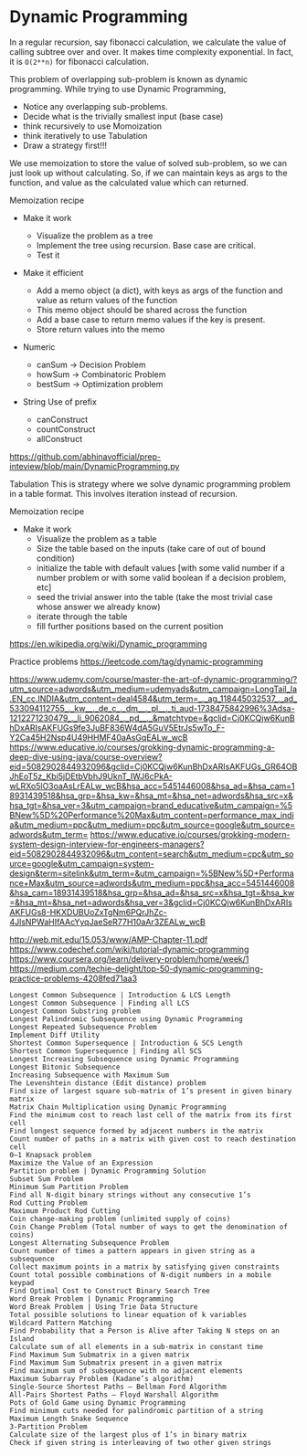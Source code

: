 # Dynamic Programming

In a regular recursion, say fibonacci calculation, we calculate the value of calling subtree over and over. It makes time complexity exponential. In fact, it is `O(2**n)` for fibonacci calculation.

This problem of overlapping sub-problem is known as dynamic programming. While trying to use Dynamic Programming,
* Notice any overlapping sub-problems.
* Decide what is the trivially smallest input (base case)
* think recursively to use Momoization
* think iteratively to use Tabulation
* Draw a strategy first!!!

We use memoization to store the value of solved sub-problem, so we can just look up without calculating. So, if we can maintain keys as args to the function, and value as the calculated value which can returned.

Memoization recipe
* Make it work
  * Visualize the problem as a tree
  * Implement the tree using recursion. Base case are critical.
  * Test it
* Make it efficient
  * Add a memo object (a dict), with keys as args of the function and value as return values of the function
  * This memo object should be shared across the function
  * Add a base case to return memo values if the key is present.
  * Store return values into the memo

* Numeric
  * canSum -> Decision Problem
  * howSum -> Combinatoric Problem 
  * bestSum -> Optimization problem
* String Use of prefix
  * canConstruct
  * countConstruct
  * allConstruct

https://github.com/abhinavofficial/prep-inteview/blob/main/DynamicProgramming.py

Tabulation
This is strategy where we solve dynamic programming problem in a table format. This involves iteration instead of recursion.

Memoization recipe
* Make it work
  * Visualize the problem as a table
  * Size the table based on the inputs (take care of out of bound condition)
  * initialize the table with default values [with some valid number if a number problem or with some valid boolean if a decision problem, etc]
  * seed the trivial answer into the table (take the most trivial case whose answer we already know)
  * iterate through the table
  * fill further positions based on the current position

https://en.wikipedia.org/wiki/Dynamic_programming

Practice problems
https://leetcode.com/tag/dynamic-programming

https://www.udemy.com/course/master-the-art-of-dynamic-programming/?utm_source=adwords&utm_medium=udemyads&utm_campaign=LongTail_la.EN_cc.INDIA&utm_content=deal4584&utm_term=_._ag_118445032537_._ad_533094112755_._kw__._de_c_._dm__._pl__._ti_aud-1738475842996%3Adsa-1212271230479_._li_9062084_._pd__._&matchtype=&gclid=Cj0KCQjw6KunBhDxARIsAKFUGs9fe3JuBF836W4dA5GuV5EtrJs5wTo_F-Y2Ca45H2Nsp4U49HHMF40aAsGqEALw_wcB
https://www.educative.io/courses/grokking-dynamic-programming-a-deep-dive-using-java/course-overview?eid=5082902844932096&gclid=Cj0KCQjw6KunBhDxARIsAKFUGs_GR64OBJhEoT5z_Kbi5jDEtbVbhJ9UknT_IWJ6cPkA-wLRXo5lO3oaAsLrEALw_wcB&hsa_acc=5451446008&hsa_ad=&hsa_cam=18931439518&hsa_grp=&hsa_kw=&hsa_mt=&hsa_net=adwords&hsa_src=x&hsa_tgt=&hsa_ver=3&utm_campaign=brand_educative&utm_campaign=%5BNew%5D%20Performance%20Max&utm_content=performance_max_india&utm_medium=ppc&utm_medium=ppc&utm_source=google&utm_source=adwords&utm_term=
https://www.educative.io/courses/grokking-modern-system-design-interview-for-engineers-managers?eid=5082902844932096&utm_content=search&utm_medium=cpc&utm_source=google&utm_campaign=system-design&term=sitelink&utm_term=&utm_campaign=%5BNew%5D+Performance+Max&utm_source=adwords&utm_medium=ppc&hsa_acc=5451446008&hsa_cam=18931439518&hsa_grp=&hsa_ad=&hsa_src=x&hsa_tgt=&hsa_kw=&hsa_mt=&hsa_net=adwords&hsa_ver=3&gclid=Cj0KCQjw6KunBhDxARIsAKFUGs8-HKXDUBUoZxTgNm6PQrJhZc-4JlsNPWaHIfAAcYyqJaeSeR77H10aAr3ZEALw_wcB

http://web.mit.edu/15.053/www/AMP-Chapter-11.pdf
https://www.codechef.com/wiki/tutorial-dynamic-programming
https://www.coursera.org/learn/delivery-problem/home/week/1
https://medium.com/techie-delight/top-50-dynamic-programming-practice-problems-4208fed71aa3

    Longest Common Subsequence | Introduction & LCS Length
    Longest Common Subsequence | Finding all LCS
    Longest Common Substring problem
    Longest Palindromic Subsequence using Dynamic Programming
    Longest Repeated Subsequence Problem
    Implement Diff Utility
    Shortest Common Supersequence | Introduction & SCS Length
    Shortest Common Supersequence | Finding all SCS
    Longest Increasing Subsequence using Dynamic Programming
    Longest Bitonic Subsequence
    Increasing Subsequence with Maximum Sum
    The Levenshtein distance (Edit distance) problem
    Find size of largest square sub-matrix of 1’s present in given binary matrix
    Matrix Chain Multiplication using Dynamic Programming
    Find the minimum cost to reach last cell of the matrix from its first cell
    Find longest sequence formed by adjacent numbers in the matrix
    Count number of paths in a matrix with given cost to reach destination cell
    0–1 Knapsack problem
    Maximize the Value of an Expression
    Partition problem | Dynamic Programming Solution
    Subset Sum Problem
    Minimum Sum Partition Problem
    Find all N-digit binary strings without any consecutive 1’s
    Rod Cutting Problem
    Maximum Product Rod Cutting
    Coin change-making problem (unlimited supply of coins)
    Coin Change Problem (Total number of ways to get the denomination of coins)
    Longest Alternating Subsequence Problem
    Count number of times a pattern appears in given string as a subsequence
    Collect maximum points in a matrix by satisfying given constraints
    Count total possible combinations of N-digit numbers in a mobile keypad
    Find Optimal Cost to Construct Binary Search Tree
    Word Break Problem | Dynamic Programming
    Word Break Problem | Using Trie Data Structure
    Total possible solutions to linear equation of k variables
    Wildcard Pattern Matching
    Find Probability that a Person is Alive after Taking N steps on an Island
    Calculate sum of all elements in a sub-matrix in constant time
    Find Maximum Sum Submatrix in a given matrix
    Find Maximum Sum Submatrix present in a given matrix
    Find maximum sum of subsequence with no adjacent elements
    Maximum Subarray Problem (Kadane’s algorithm)
    Single-Source Shortest Paths — Bellman Ford Algorithm
    All-Pairs Shortest Paths — Floyd Warshall Algorithm
    Pots of Gold Game using Dynamic Programming
    Find minimum cuts needed for palindromic partition of a string
    Maximum Length Snake Sequence
    3-Partition Problem
    Calculate size of the largest plus of 1’s in binary matrix
    Check if given string is interleaving of two other given strings